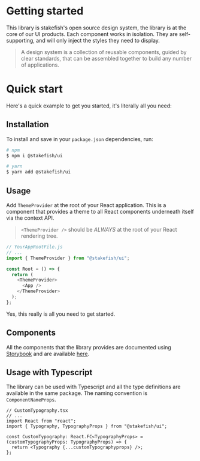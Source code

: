 # Getting started

This library is stakefish's open source design system, the library is at the core of our UI products.
Each component works in isolation. They are self-supporting, and will only inject the styles they need to display.

> A design system is a collection of reusable components, guided by clear standards, that can be assembled together to build any number of applications.

# Quick start

Here's a quick example to get you started, it's literally all you need:

## Installation

To install and save in your `package.json` dependencies, run:

```bash
# npm
$ npm i @stakefish/ui

# yarn
$ yarn add @stakefish/ui
```

## Usage

Add `ThemeProvider` at the root of your React application.
This is a component that provides a theme to all React components underneath itself via the context API.

> `<ThemeProvider />` should be _ALWAYS_ at the root of your React rendering tree.

```js
// YourAppRootFile.js
// ...
import { ThemeProvider } from "@stakefish/ui";

const Root = () => {
  return (
    <ThemeProvider>
      <App />
    </ThemeProvider>
  );
};
```

Yes, this really is all you need to get started.

## Components

All the components that the library provides are documented using [Storybook](https://storybook.js.org/) and are available [here](https://stakefish.github.io/stakefish-ui).

## Usage with Typescript

The library can be used with Typescript and all the type definitions are available in the same package.
The naming convention is `ComponentNameProps`.

```tsx
// CustomTypography.tsx
// ...
import React from "react";
import { Typography, TypographyProps } from "@stakefish/ui";

const CustomTypography: React.FC<TypographyProps> = (customTypographyProps: TypographyProps) => {
  return <Typography {...customTypographyprops} />;
};
```
